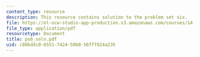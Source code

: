 ```yaml
---
content_type: resource
description: This resource contains solution to the problem set six.
file: https://ol-ocw-studio-app-production.s3.amazonaws.com/courses/14-04-intermediate-microeconomic-theory-fall-2006/c80bddc06551742450b056fff824a235_ps6_soln.pdf
file_type: application/pdf
resourcetype: Document
title: ps6_soln.pdf
uid: c80bddc0-6551-7424-50b0-56fff824a235
---
```


